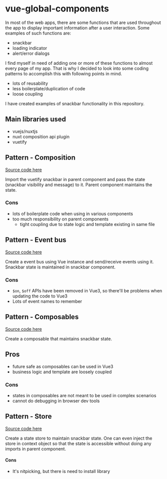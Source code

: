 # vue-global-components

In most of the web apps, there are some functions that are used throughout the app to display important information after a user interaction. Some examples of such functions are:

- snackbar
- loading indicator
- alert/error dialogs

I find myself in need of adding one or more of these functions to almost every page of my app. That is why I decided to look into some coding patterns to accomplish this with following points in mind.

- lots of reusability
- less boilerplate/duplication of code
- loose coupling

I have created examples of snackbar functionality in this repository.

## Main libraries used

- vuejs/nuxtjs
- nuxt composition api plugin
- vuetify

## Pattern - Composition

[Source code here](composition)

Import the vuetify snackbar in parent component and pass the state (snackbar visibility and message) to it. Parent component maintains the state.

### Cons
- lots of boilerplate code when using in various components
- too much responsibility on parent components
  - tight coupling due to state logic and template existing in same file

## Pattern - Event bus

[Source code here](eventbus)

Create a event bus using Vue instance and send/receive events using it. Snackbar state is maintained in snackbar component.

### Cons
- `$on`, `$off` APIs have been removed in Vue3, so there'll be problems when updating the code to Vue3
- Lots of event names to remember

## Pattern - Composables

[Source code here](composable)

Create a composable that maintains snackbar state.

## Pros
- future safe as composables can be used in Vue3
- business logic and template are loosely coupled

### Cons
- states in composables are not meant to be used in complex scenarios
- cannot do debugging in browser dev tools

## Pattern - Store

[Source code here](store)

Create a state store to maintain snackbar state. One can even inject the store in context object so that the state is accessible without doing any imports in parent component.

#### Cons
- It's nitpicking, but there is need to install library
